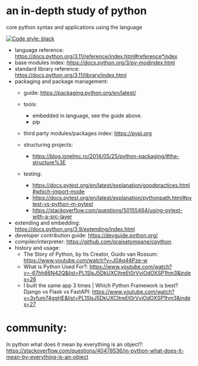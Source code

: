 # an in-depth study of python

core python syntax and applications using the language

[![Code style: black](https://img.shields.io/badge/code%20style-black-000000.svg)](https://github.com/psf/black)

* language reference: https://docs.python.org/3.11/reference/index.html#reference*index
* base modules index: https://docs.python.org/3/py-modindex.html
* standard library reference: https://docs.python.org/3.11/library/index.html
* packaging and package management:
	* guide: https://packaging.python.org/en/latest/
	* tools:
		* embedded in language, see the guide above.
        * pip
    * third party modules/packages index: https://pypi.org
	* structuring projects: 
		* https://blog.ionelmc.ro/2014/05/25/python-packaging/#the-structure%3E

	* testing:  
		* https://docs.pytest.org/en/latest/explanation/goodpractices.html#which-import-mode
		* https://docs.pytest.org/en/latest/explanation/pythonpath.html#pytest-vs-python-m-pytest
		* https://stackoverflow.com/questions/50155464/using-pytest-with-a-src-layer
* extending and embedding: https://docs.python.org/3.9/extending/index.html
* developer contribution guide: https://devguide.python.org/
* compiler/interpreter: https://github.com/praisetompane/cpython.
* history and usage:
  * The Story of Python, by Its Creator, Guido van Rossum: https://www.youtube.com/watch?v=J0Aq44Pze-w
  * What is Python Used For?: https://www.youtube.com/watch?v=-67hh86N42Q&list=PL1SlsJ5DkUXCItreEt0rVviOdOXSP1hm3&index=26
  * I built the same app 3 times | Which Python Framework is best? Django vs Flask vs FastAPI: https://www.youtube.com/watch?v=3vfum74ggHE&list=PL1SlsJ5DkUXCItreEt0rVviOdOXSP1hm3&index=27

# community:
In python what does it mean by everything is an object?: https://stackoverflow.com/questions/40478536/in-python-what-does-it-mean-by-everything-is-an-object
